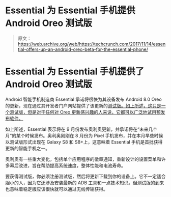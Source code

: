 # Essential 为 Essential 手机提供 Android Oreo 测试版 

> 原文：<https://web.archive.org/web/https://techcrunch.com/2017/11/14/essential-offers-up-an-android-oreo-beta-for-the-essential-phone/>

# Essential 为 Essential 手机提供了 Android Oreo 测试版

Android 智能手机制造商 Essential 承诺将很快为其设备发布 Android 8.0 Oreo 的更新，现在通过其开发者门户网站提供了该更新的[测试版。如上所述，这只是一个测试版，但是对于任何对 Oreo 更新感兴趣的人来说，它都可以广泛地试用预发布软件。](https://web.archive.org/web/20230128070802/http://www.essential.com/developer/overview)

如上所述，Essential 表示将在 9 月份发布奥利奥更新，并承诺将在“未来几个月”的某个时候发布。奥利奥刚刚在 8 月份为 Pixel 手机发布，并在本月早些时候以测试版形式出现在 Galaxy S8 和 S8+上，这意味着 Essential 手机是首批获得更新的智能手机之一。

奥利奥有一些重大变化，包括单个应用程序的徽章通知，重新设计的设置菜单和许多幕后改进，旨在帮助提高系统速度，整体性能和电池寿命。

要获得测试版，你必须注册测试版，然后将更新下载到你的设备上。它不一定适合胆小的人，因为它还涉及安装最新的 ADB 工具和一点技术知识。但测试版的到来也意味着稳定版应该很快就可以通过无线传输获得。